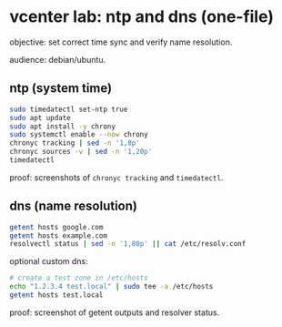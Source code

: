 # vcenter lab: ntp and dns (one-file)

objective: set correct time sync and verify name resolution.

audience: debian/ubuntu.

## ntp (system time)
```bash
sudo timedatectl set-ntp true
sudo apt update
sudo apt install -y chrony
sudo systemctl enable --now chrony
chronyc tracking | sed -n '1,8p'
chronyc sources -v | sed -n '1,20p'
timedatectl
```
proof: screenshots of `chronyc tracking` and `timedatectl`.

## dns (name resolution)
```bash
getent hosts google.com
getent hosts example.com
resolvectl status | sed -n '1,80p' || cat /etc/resolv.conf
```
optional custom dns:
```bash
# create a test zone in /etc/hosts
echo "1.2.3.4 test.local" | sudo tee -a /etc/hosts
getent hosts test.local
```
proof: screenshot of getent outputs and resolver status.
